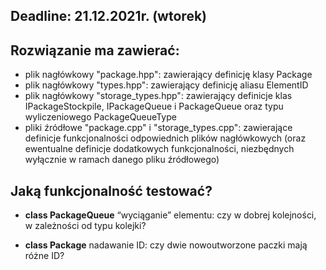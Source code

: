 ## Deadline: 21.12.2021r. (wtorek)

## Rozwiązanie ma zawierać:
- plik nagłówkowy "package.hpp": zawierający definicję klasy Package
- plik nagłówkowy "types.hpp": zawierający definicję aliasu ElementID
- plik nagłówkowy "storage_types.hpp": zawierający definicje klas IPackageStockpile, IPackageQueue i PackageQueue oraz typu wyliczeniowego PackageQueueType
- pliki źródłowe "package.cpp" i "storage_types.cpp": zawierające definicje funkcjonalności odpowiednich plików nagłówkowych (oraz ewentualne definicje dodatkowych funkcjonalności, niezbędnych wyłącznie w ramach danego pliku źródłowego)

## Jaką funkcjonalność testować?
- **class PackageQueue**
  “wyciąganie” elementu: czy w dobrej kolejności, w zależności od typu kolejki?

- **class Package**
  nadawanie ID: czy dwie nowoutworzone paczki mają różne ID?

